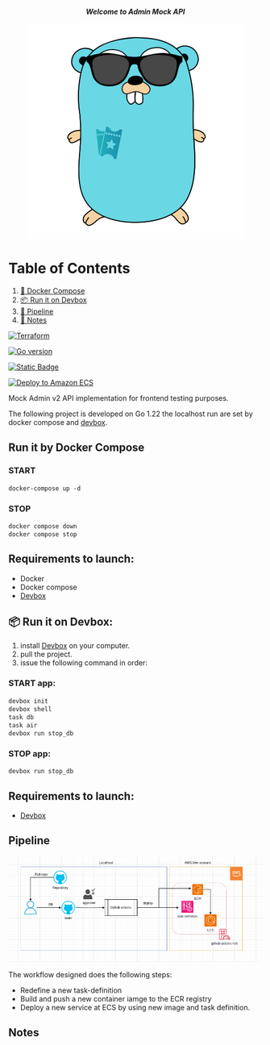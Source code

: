 

***<p style="text-align: center;">Welcome to Admin Mock API</p>***

<p align="center">
  <img src="/.github/media/go-clorian.png" />
</p>

# Table of Contents
1. [🐋 Docker Compose](#run-it-in-docker-compose)
2. [📦 Run it on Devbox](#run-it-on-devbox)
3. [🧪 Pipeline](#pipeline)
4. [📄 Notes](#notes)

[![Terraform](https://img.shields.io/badge/Terraform-1s?style=flat&logo=terraform&labelColor=white&color=back)](https://www.terraform.io/)

[![Go version](https://img.shields.io/badge/Go%201.22-1s?style=flat&logo=go&labelColor=white)](https://tip.golang.org/doc/go1.22)

[![Static Badge](https://img.shields.io/badge/Docker-1s?style=flat&logo=Docker&labelColor=white&color=blue)](https://www.docker.com/)

[![Deploy to Amazon ECS](https://github.com/tiqueteo/adminv2-mock-api/actions/workflows/deploy.yml/badge.svg?branch=infra)](https://github.com/tiqueteo/adminv2-mock-api/actions/workflows/deploy.yml)


Mock Admin v2 API implementation for frontend testing purposes.

The following project is developed on Go 1.22 the localhost run are set by docker compose and [devbox](https://www.jetify.com/devbox/docs/quickstart/).

## Run it by Docker Compose

### START

```
docker-compose up -d
```
### STOP
```
docker compose down
docker compose stop
```
## Requirements to launch:

- Docker
- Docker compose
- [Devbox](https://www.jetify.com/devbox/docs/quickstart/)

## 📦 Run it on Devbox:

1. install [Devbox](https://www.jetify.com/devbox/docs/quickstart/) on your computer.
2. pull the project.
3. issue the following command in order:

### START app:
```
devbox init
devbox shell
task db
task air
devbox run stop_db
```
### STOP app:
```
devbox run stop_db
```

## Requirements to launch:

- [Devbox](https://www.jetify.com/devbox/docs/quickstart/)


## Pipeline


![](/.github/media/workflow.png)

The workflow designed does the following steps:

* Redefine a new task-definition
* Build and push a new container iamge to the ECR registry
* Deploy a new service at ECS by using new image and task definition.

## Notes